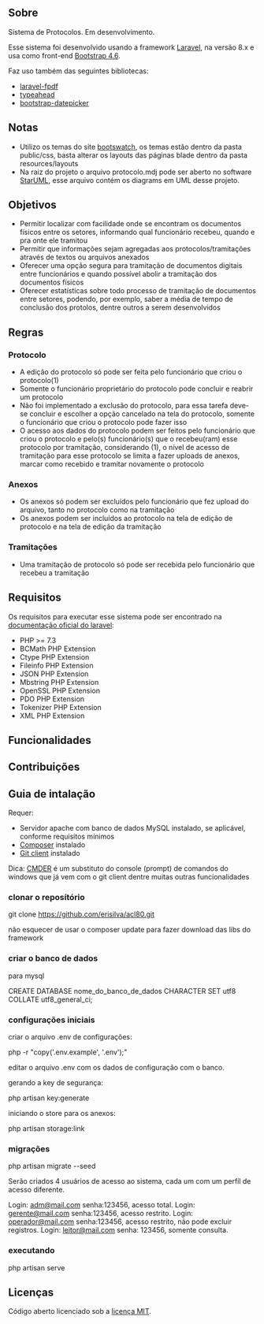 ## Sobre

Sistema de Protocolos. Em desenvolvimento. 

Esse sistema foi desenvolvido usando a framework [Laravel](https://laravel.com/), na versão 8.x e usa como front-end [Bootstrap 4.6](https://getbootstrap.com/).

Faz uso também das seguintes bibliotecas:

- [laravel-fpdf](https://github.com/codedge/laravel-fpdf)
- [typeahead](https://github.com/corejavascript/typeahead.js)
- [bootstrap-datepicker](https://github.com/uxsolutions/bootstrap-datepicker)

## Notas
- Utilizo os temas do site [bootswatch](https://bootswatch.com/), os temas estão dentro da pasta public/css, basta alterar os layouts das páginas blade dentro da pasta resources/layouts
- Na raiz do projeto o arquivo protocolo.mdj pode ser aberto no software [StarUML](https://staruml.io/), esse arquivo contém os diagrams em UML desse projeto.

## Objetivos

- Permitir localizar com facilidade onde se encontram os documentos físicos entre os setores, informando qual funcionário recebeu, quando e pra onte ele tramitou
- Permitir que informações sejam agregadas aos protocolos/tramitações através de textos ou arquivos anexados
- Oferecer uma opção segura para tramitação de documentos digitais entre funcionários e quando possível abolir a tramitação dos documentos físicos
- Oferecer estatísticas sobre todo processo de tramitação de documentos entre setores, podendo, por exemplo, saber a média de tempo de conclusão dos protolos, dentre outros a serem desenvolvidos

## Regras

### Protocolo

- A edição do protocolo só pode ser feita pelo funcionário que criou o protocolo(1)
- Somente o funcionário proprietário do protocolo pode concluir e reabrir um protocolo
- Não foi implementado a exclusão do protocolo, para essa tarefa deve-se concluir e escolher a opção cancelado na tela do protocolo, somente o funcionário que criou o protocolo pode fazer isso
- O acesso aos dados do protocolo podem ser feitos pelo funcionário que criou o protocolo e pelo(s) funcionário(s) que o recebeu(ram) esse protocolo por tramitação, considerando (1), o nível de acesso de tramitação para esse protocolo se limita a fazer uploads de anexos, marcar como recebido e tramitar novamente o protocolo

### Anexos

- Os anexos só podem ser excluídos pelo funcionário que fez upload do arquivo, tanto no protocolo como na tramitação
- Os anexos podem ser incluídos ao protocolo na tela de edição de protocolo e na tela de edição da tramitação

### Tramitações

- Uma tramitação de protocolo só pode ser recebida pelo funcionário que recebeu a tramitação

## Requisitos

Os requisitos para executar esse sistema pode ser encontrado na [documentação oficial do laravel](https://laravel.com/docs/8.x):

- PHP >= 7.3
- BCMath PHP Extension
- Ctype PHP Extension
- Fileinfo PHP Extension
- JSON PHP Extension
- Mbstring PHP Extension
- OpenSSL PHP Extension
- PDO PHP Extension
- Tokenizer PHP Extension
- XML PHP Extension

## Funcionalidades


## Contribuições


## Guia de intalação

Requer:

- Servidor apache com banco de dados MySQL instalado, se aplicável, conforme requisitos mínimos
- [Composer](https://getcomposer.org/download/) instalado
- [Git client](https://git-scm.com/downloads) instalado

Dica: [CMDER](https://cmder.net/) é um substituto do console (prompt) de comandos do windows que já vem com o git client dentre muitas outras funcionalidades

### clonar o reposítório

git clone https://github.com/erisilva/acl80.git

não esquecer de usar o composer update para fazer download das libs do framework

### criar o banco de dados

para mysql

CREATE DATABASE nome_do_banco_de_dados CHARACTER SET utf8 COLLATE utf8_general_ci;

### configurações iniciais

criar o arquivo .env de configurações:

php -r "copy('.env.example', '.env');"

editar o arquivo .env com os dados de configuração com o banco.

gerando a key de segurança:

php artisan key:generate

iniciando o store para os anexos:

php artisan storage:link

### migrações

php artisan migrate --seed

Serão criados 4 usuários de acesso ao sistema, cada um com um perfíl de acesso diferente.

Login: adm@mail.com senha:123456, acesso total.
Login: gerente@mail.com senha:123456, acesso restrito.
Login: operador@mail.com senha:123456, acesso restrito, não pode excluir registros.
Login: leitor@mail.com senha: 123456, somente consulta.

### executando

php artisan serve

## Licenças

Código aberto licenciado sob a [licença MIT](https://opensource.org/licenses/MIT).